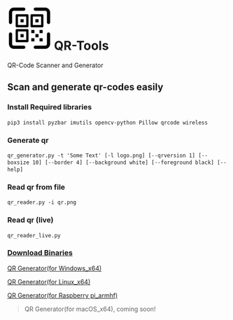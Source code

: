 # ![icon](icon.png) QR-Tools
QR-Code Scanner and Generator

## Scan and generate qr-codes easily
### Install Required libraries
```
pip3 install pyzbar imutils opencv-python Pillow qrcode wireless
```
### Generate qr
```
qr_generator.py -t 'Some Text' [-l logo.png] [--qrversion 1] [--boxsize 10] [--border 4] [--background white] [--foreground black] [--help]
```

### Read qr from file
```
qr_reader.py -i qr.png
```

### Read qr (live)
```
qr_reader_live.py
```

### [Download Binaries](https://github.com/coder12341/qr-tools/releases)

[QR Generator(for Windows_x64)](https://github.com/coder12341/qr-tools/releases/download/1.0/qr_generator_win_x64.exe)

[QR Generator(for Linux_x64)](https://github.com/coder12341/qr-tools/releases/download/1.0/qr_generator_deb_x64)

[QR Generator(for Raspberry pi_armhf)](https://github.com/coder12341/qr-tools/releases/download/1.0/qr_generator_linux_armhf)

> QR Generator(for macOS_x64), coming soon!
> 
